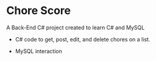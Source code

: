 # Chore Score

A Back-End C# project created to learn C# and MySQL 

- C# code to get, post, edit, and delete chores on a list.

- MySQL interaction 
